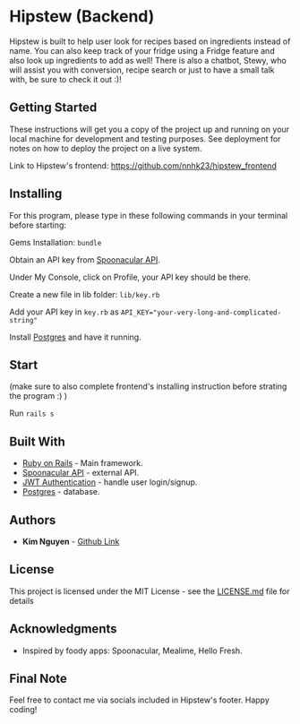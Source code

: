 # Hipstew (Backend)

Hipstew is built to help user look for recipes based on ingredients instead of name. You can also keep track of your fridge using a Fridge feature and also look up ingredients to add as well! There is also a chatbot, Stewy, who will assist you with conversion, recipe search or just to have a small talk with, be sure to check it out :)!

## Getting Started

These instructions will get you a copy of the project up and running on your local machine for development and testing purposes. See deployment for notes on how to deploy the project on a live system.

Link to Hipstew's frontend: https://github.com/nnhk23/hipstew_frontend

## Installing

For this program, please type in these following commands in your terminal before starting: 

Gems Installation:
```bundle ```

Obtain an API key from [Spoonacular API](https://spoonacular.com/food-api).

Under My Console, click on Profile, your API key should be there.

Create a new file in lib folder: `lib/key.rb`

Add your API key in `key.rb` as ```API_KEY="your-very-long-and-complicated-string"```

Install [Postgres](https://www.postgresql.org/) and have it running.

## Start

(make sure to also complete frontend's installing instruction before strating the program :) )

Run ```rails s```

## Built With

* [Ruby on Rails](https://rubyonrails.org/) - Main framework.
* [Spoonacular API](https://spoonacular.com/food-api) - external API.
* [JWT Authentication](https://jwt.io/) - handle user login/signup.
* [Postgres](https://www.postgresql.org/) - database.

## Authors

* **Kim Nguyen** - [Github Link](https://github.com/nnhk23)

## License

This project is licensed under the MIT License - see the [LICENSE.md](LICENSE.md) file for details

## Acknowledgments

* Inspired by foody apps: Spoonacular, Mealime, Hello Fresh.

## Final Note
Feel free to contact me via socials included in Hipstew's footer. Happy coding!
